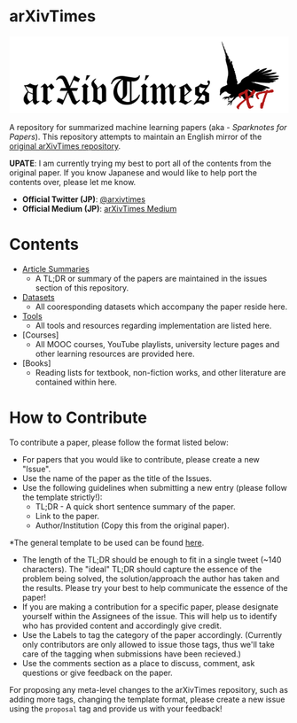 # arXivTimes

![arXivTimesLogo.PNG](./arXivTimesLogo.png)

A repository for summarized machine learning papers (aka - *Sparknotes for Papers*). This repository attempts to maintain an English mirror of the [original arXivTimes repository](https://github.com/arXivTimes/arXivTimes).

**UPATE**: I am currently trying my best to port all of the contents from the original paper. If you know Japanese and would like to help port the contents over, please let me know.

* **Official Twitter (JP)**: [@arxivtimes](https://twitter.com/arxivtimes)
* **Official Medium (JP)**: [arXivTimes Medium](https://medium.com/@arxivtimes)

# Contents

* [Article Summaries](https://github.com/yutarochan/arXivTimes/issues)
  * A TL;DR or summary of the papers are maintained in the issues section of this repository.
* [Datasets]()
  * All cooresponding datasets which accompany the paper reside here.
* [Tools]()
  * All tools and resources regarding implementation are listed here.
* [Courses]
  * All MOOC courses, YouTube playlists, university lecture pages and other learning resources are provided here. 
* [Books]
  * Reading lists for textbook, non-fiction works, and other literature are contained within here.

# How to Contribute

To contribute a paper, please follow the format listed below:

* For papers that you would like to contribute, please create a new "Issue".
* Use the name of the paper as the title of the Issues.
* Use the following guidelines when submitting a new entry (please follow the template strictly!):
  * TL;DR - A quick short sentence summary of the paper.
  * Link to the paper.
  * Author/Institution (Copy this from the original paper).
  
*The general template to be used can be found [here](./ISSUE_TEMPLATE.md).
* The length of the TL;DR should be enough to fit in a single tweet (~140 characters). The "ideal" TL;DR should capture the essence of the problem being solved, the solution/approach the author has taken and the results. Please try your best to help communicate the essence of the paper!
* If you are making a contribution for a specific paper, please designate yourself within the Assignees of the issue. This will help us to identify who has provided content and accordingly give credit.
* Use the Labels to tag the category of the paper accordingly. (Currently only contributors are only allowed to issue those tags, thus we'll take care of the tagging when submissions have been recieved.)
* Use the comments section as a place to discuss, comment, ask questions or give feedback on the paper.

For proposing any meta-level changes to the arXivTimes repository, such as adding more tags, changing the template format, please create a new issue using the `proposal` tag and provide us with your feedback!
